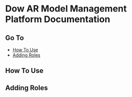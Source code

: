 # Dow AR Model Management Platform Documentation

## Go To

* [How To Use](#how-to-use)
* [Adding Roles](#adding-roles)

## How To Use


## Adding Roles
